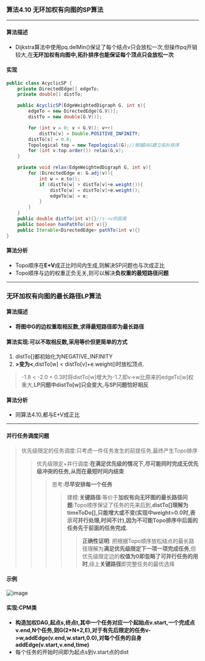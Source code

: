 ### 算法4.10 无环加权有向图的SP算法
---

#### 算法描述
+ Dijkstra算法中使用pq.delMin()保证了每个结点v只会放松一次,但操作pq开销较大,在**无环加权有向图中,拓扑排序也能保证每个顶点只会放松一次**

#### 实现
```Java
public class AcyclicSP {
    private DirectedEdge[] edgeTo;
    private double[] distTo;

    public AcyclicSP(EdgeWeightedDigraph G, int s){
        edgeTo = new DirectedEdge[G.V()];
        distTo = new double[G.V()];

        for (int v = 0; v < G.V(); v++)
            distTo[v] = Double.POSITIVE_INFINITY;
        distTo[s] = 0.0;
        Topological top = new Topological(G);//根据DAG建立拓扑排序
        for (int v:top.order()) relax(G,v);
    }

    private void relax(EdgeWeightedDigraph G, int v){
        for (DirectedEdge e: G.adj(v)){
            int w = e.to();
            if (distTo[w] > distTo[v]+e.weight()){
                distTo[w] = distTo[v]+e.weight();
                edgeTo[w] = e;
            }
        }
    }
    public double distTo(int v){}//s->v的距离
    public boolean hasPathTo(int v){}
    public Iterable<DirectedEdge> pathTo(int v){}
}
```

#### 算法分析
+ Topo顺序在**E+V**成正比时间内生成,则解决SP问题也与次成正比
+ Topo顺序与边的权重正负无关,则可以解决**负权重的最短路径问题**
---

### 无环加权有向图的最长路径LP算法

#### 算法描述
+ **将图中G的边权重取相反数,求得最短路径即为最长路径**

#### 算法实现:可以不取相反数,采用等价但更简单的方式
1. distTo[]都初始化为NEGATIVE_INFINITY
2. **>变为<**,distTo[w] < distTo[v]+e.weight()时放松顶点.
> -1.8 < -2.0 + 0.3时将distTo[w]增大为-1.7,即v->w比原来的edgeTo[w]权重大,**LP问题中distTo[w]只会变大,与SP问题恰好相反**

#### 算法分析
+ 同算法4.10,都与E+V成正比
---

#### 并行任务调度问题
> 优先级限定的任务调度:只考虑一件任务发生的前提任务,最终产生Topo排序
>> 优先级限定+并行调度:**在满足优先级的情况下,尽可能同时完成无优先级冲突的任务,从而在最短时间内结束**
>>> 思考:**尽早安排每一个任务**
>>>> 建模:**关键路径**:等价于**加权有向无环图的最长路径问题**:Topo顺序保证了任务的先来后到,**distTo[]理解为timeToDo[],只能增大或不变(实现中weight=0.0时,表示可并行处理,时间不计),因为不可能Topo排序中后面的任务先于前面的任务完成.**
>>>>> **正确性证明**: 把根据Topo顺序放松结点的最长路径理解为**满足优先级限定下一项一项完成任务**,但优先级限定边的**权值为0即忽略了可并行任务的用时**,综上**关键路径**即完整任务的最优选择

#### 示例
![image](https://github.com/NepJNQ/algs4Note/raw/master/4-Graph/CPM.jpg)

#### 实现:CPM类
+ **构造加权DAG,起点s,终点t,其中一个任务对应一个起始点v.start,一个完成点v.end,N个任务,则G(2*N+2,E),对于有先后限定的任务v->w,addEdge(v.end,w.start,0.0),对每个任务的自身addEdge(v.start,v.end,time)**
+ 每个任务的开始时间即为起点s到v.start点的dist